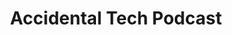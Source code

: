 ---
title:         "Accidental Tech Podcast"
description:   "A tech podcast we accidentally created while trying to do a car show. Featuring Marco Arment, Casey Liss, and John Siracusa."
url-thumbnail: "http://static1.squarespace.com/static/513abd71e4b0fe58c655c105/t/52c45a37e4b0a77a5034aa84/1388599866232/1500w/Artwork.jpg"
url-rss:       "http://atp.fm/episodes?format=rss"
url-web:       "http://atp.fm/"
url-itunes:    "https://itunes.apple.com/us/podcast/accidental-tech-podcast/id617416468"
---